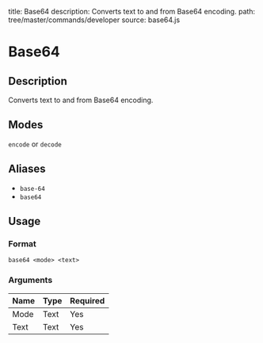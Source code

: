 title: Base64
description: Converts text to and from Base64 encoding.
path: tree/master/commands/developer
source: base64.js

# Base64

## Description

Converts text to and from Base64 encoding.

## Modes

`encode` or `decode`

## Aliases

* `base-64`
* `base64`

## Usage

### Format

`base64 <mode> <text>`

### Arguments

| Name | Type   | Required |
|------|--------|----------|
| Mode | Text   | Yes      |
| Text | Text   | Yes      |
